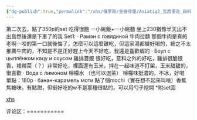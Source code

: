 ```yaml
---
{"dg-publish":true,"permalink":"/xhs/俄罗斯/圣彼得堡/Asiatiq2_瓦西里岛_日料/","tags":["rednote","圣彼得堡"],"created":"2025-03-17T22:17:15.069+08:00","updated":"2025-03-20T22:46:14.552+08:00"}
---
```



 

第二次去，點了350p的set 吃得很飽 一小碗飯+一小碗麵
坐上230猶豫半天出不出島然後還是下車了的我
Set1:
· Рамэн с говядиной 牛肉拉麵 那個牛肉是真的老啊⋯咬的第一口就後悔了，怎麼可以這麼難吃，但這家湯都蠻好喝的，總之不太推薦牛肉的，不知是不是正好趕上今天不好吃，我還是喜歡蝦的
· Боул с цыплёнком кацу и соусом 雞排蓋飯 很好吃，意料之外的好吃，雞排很脆很香，裙帶菜（？）非常好吃，裡面還有玉米，拌在一起味道不打架，玉米甜甜的，很喜歡
· Вода с лимоном 檸檬水 （也可以選茶） 檸檬味挺濃的，不冰，好喝
單點：180p
· банан-карамель моти 點了個mochi（實在想不起來叫啥）香蕉焦糖味，有點甜，但挺好吃的w不是那種很黏的，可以用勺子挖開
*附set圖

[xhs](https://www.xiaohongshu.com/explore/646d12d400000000120328ce?xsec_token=ABlpiRRMkyhWlRKeEZkwjF2X5pjJ-l2OK-ByrEyRJHNLE=&xsec_source=pc_user)

评论区：===========

